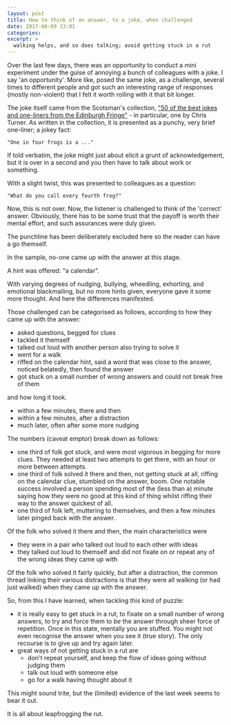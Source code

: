 ```yaml
---
layout: post
title: How to think of an answer, to a joke, when challenged
date: 2017-08-09 23:01
categories:
excerpt: >
  walking helps, and so does talking; avoid getting stuck in a rut
---
```

Over the last few days, there was an opportunity to conduct a mini experiment under the guise of annoying a bunch of colleagues with a joke. I say 'an opportunity'. More like, posed the same joke, as a challenge, several times to different people and got such an interesting range of responses (mostly non-violent) that I felt it worth rolling with it that bit longer.

The joke itself came from the Scotsman's collection, ["50 of the best jokes and one-liners from the Edinburgh Fringe"](http://www.scotsman.com/lifestyle/culture/edinburgh-festivals/50-of-the-best-jokes-and-one-liners-from-the-edinburgh-fringe-1-4522452) - in particular, one by Chris Turner. As written in the collection, it is presented as a punchy, very brief one-liner; a jokey fact:

```
"One in four frogs is a ..."
```

If told verbatim, the joke might just about elicit a grunt of acknowledgement, but it is over in a second and you then have to talk about work or something.

With a slight twist, this was presented to colleagues as a question:

```
"What do you call every fourth frog?"
```

Now, this is not over. Now, the listener is challenged to think of the 'correct' answer. Obviously, there has to be some trust that the payoff is worth their mental effort, and such assurances were duly given.

The punchline has been deliberately excluded here so the reader can have a go themself.

In the sample, no-one came up with the answer at this stage.

A hint was offered: "a calendar".

With varying degrees of nudging, bullying, wheedling, exhorting, and emotional blackmailing, but no more hints given, everyone gave it some more thought. And here the differences manifested.

Those challenged can be categorised as follows, according to how they came up with the answer:

* asked questions, begged for clues
* tackled it themself
* talked out loud with another person also trying to solve it
* went for a walk
* riffed on the calendar hint, said a word that was close to the answer, noticed belatedly, then found the answer
* got stuck on a small number of wrong answers and could not break free of them

and how long it took.

* within a few minutes, there and then
* within a few minutes, after a distraction
* much later, often after some more nudging

The numbers (caveat emptor) break down as follows:

* one third of folk got stuck, and were most vigorous in begging for more clues. They needed at least two attempts to get there, with an hour or more between attempts.
* one third of folk solved it there and then, not getting stuck at all, riffing on the calendar clue, stumbled on the answer, boom. One notable success involved a person spending most of the (less than a) minute saying how they were no good at this kind of thing whilst riffing their way to the answer quickest of all.
* one third of folk left, muttering to themselves, and then a few minutes later pinged back with the answer.

Of the folk who solved it there and then, the main characteristics were
* they were in a pair who talked out loud to each other with ideas
* they talked out loud to themself and did not fixate on or repeat any of the wrong ideas they came up with

Of the folk who solved it fairly quickly, but after a distraction, the common thread linking their various distractions is that they were all walking (or had just walked) when they came up with the answer.

So, from this I have learned, when tackling this kind of puzzle:
* it is really easy to get stuck in a rut, to fixate on a small number of wrong answers, to try and force them to *be* the answer through sheer force of repetition. Once in this state, mentally you are stuffed. You might not even recognise the answer when you see it (true story). The only recourse is to give up and try again later.
* great ways of not getting stuck in a rut are
   * don't repeat yourself, and keep the flow of ideas going without judging them
   * talk out loud with someone else
   * go for a walk having thought about it

This might sound trite, but the (limited) evidence of the last week seems to bear it out.

It is all about leapfrogging the rut.
